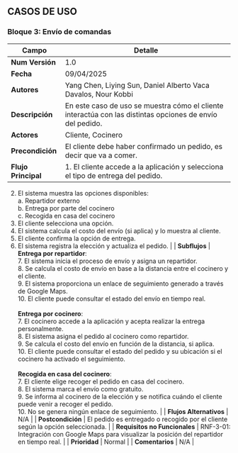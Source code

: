 ## CASOS DE USO  

### Bloque 3: Envío de comandas  

| Campo                     | Detalle                                                                 |
|---------------------------|-------------------------------------------------------------------------|
| **Num Versión**           | 1.0                                                                     |
| **Fecha**                 | 09/04/2025                                                              |
| **Autores**               | Yang Chen, Liying Sun, Daniel Alberto Vaca Davalos, Nour Kobbi          |
| **Descripción**           | En este caso de uso se muestra cómo el cliente interactúa con las distintas opciones de envío del pedido. |
| **Actores**               | Cliente, Cocinero                                                       |
| **Precondición**          | El cliente debe haber confirmado un pedido, es decir que va a comer.     |
| **Flujo Principal**       |1. El cliente accede a la aplicación y selecciona el tipo de entrega del pedido.  
2. El sistema muestra las opciones disponibles:  
   a. Repartidor externo  
   b. Entrega por parte del cocinero  
   c. Recogida en casa del cocinero  
3. El cliente selecciona una opción.  
4. El sistema calcula el costo del envío (si aplica) y lo muestra al cliente.  
5. El cliente confirma la opción de entrega.  
6. El sistema registra la elección y actualiza el pedido. |
| **Subflujos**             | **Entrega por repartidor**:<br>7. El sistema inicia el proceso de envío y asigna un repartidor.<br>8. Se calcula el costo de envío en base a la distancia entre el cocinero y el cliente.<br>9. El sistema proporciona un enlace de seguimiento generado a través de Google Maps.<br>10. El cliente puede consultar el estado del envío en tiempo real.<br><br>**Entrega por cocinero**:<br>7. El cocinero accede a la aplicación y acepta realizar la entrega personalmente.<br>8. El sistema asigna el pedido al cocinero como repartidor.<br>9. Se calcula el costo del envío en función de la distancia, si aplica.<br>10. El cliente puede consultar el estado del pedido y su ubicación si el cocinero ha activado el seguimiento.<br><br>**Recogida en casa del cocinero**:<br>7. El cliente elige recoger el pedido en casa del cocinero.<br>8. El sistema marca el envío como gratuito.<br>9. Se informa al cocinero de la elección y se notifica cuándo el cliente puede venir a recoger el pedido.<br>10. No se genera ningún enlace de seguimiento. |
| **Flujos Alternativos**   | N/A                                                                     |
| **Postcondición**         | El pedido es entregado o recogido por el cliente según la opción seleccionada. |
| **Requisitos no Funcionales** | RNF-3-01: Integración con Google Maps para visualizar la posición del repartidor en tiempo real. |
| **Prioridad**             | Normal                                                                  |
| **Comentarios**           | N/A                                                                     |
